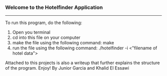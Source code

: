 ### Welcome to the Hotelfinder Application
-----------------------------------------------
To run this program, do the following:
1. Open you terminal
2. cd into this file on your computer
3. make the file using the following command: make
4. run the file using the following command: ./hotelfinder -i <"filename of hotel data">

Attached to this projects is also a writeup that further explains the structure of the program. 
Enjoy!
By Junior Garcia and Khalid El Essawi

